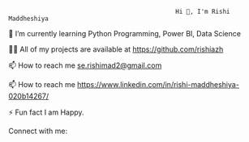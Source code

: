                                                   Hi 👋, I'm Rishi Maddheshiya
🌱 I’m currently learning Python Programming, Power BI, Data Science

👨‍💻 All of my projects are available at https://github.com/rishiazh

📫 How to reach me se.rishimad2@gmail.com

📫 How to reach me https://www.linkedin.com/in/rishi-maddheshiya-020b14267/

⚡ Fun fact I am Happy.


Connect with me:

